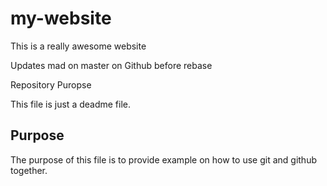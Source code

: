 # my-website

This is a really awesome website

Updates mad on master on Github before rebase

Repository Puropse

This file is just a deadme file.

## Purpose

The purpose of this file is to provide example
on how to use git and github together.

